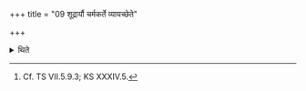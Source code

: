 +++
title = "09 शूद्रार्यौ चर्मकर्ते व्यायच्छेते"

+++

<details><summary>थिते</summary>

9. On a piece of hide which should be wet, white and round-cut, the Ārya and the ūdra tug; the Brahmin should be inside the altar and the Śūdra outside the altar.[^1]  

[^1]: Cf. TS VII.5.9.3; KS XXXIV.5.  
</details>
